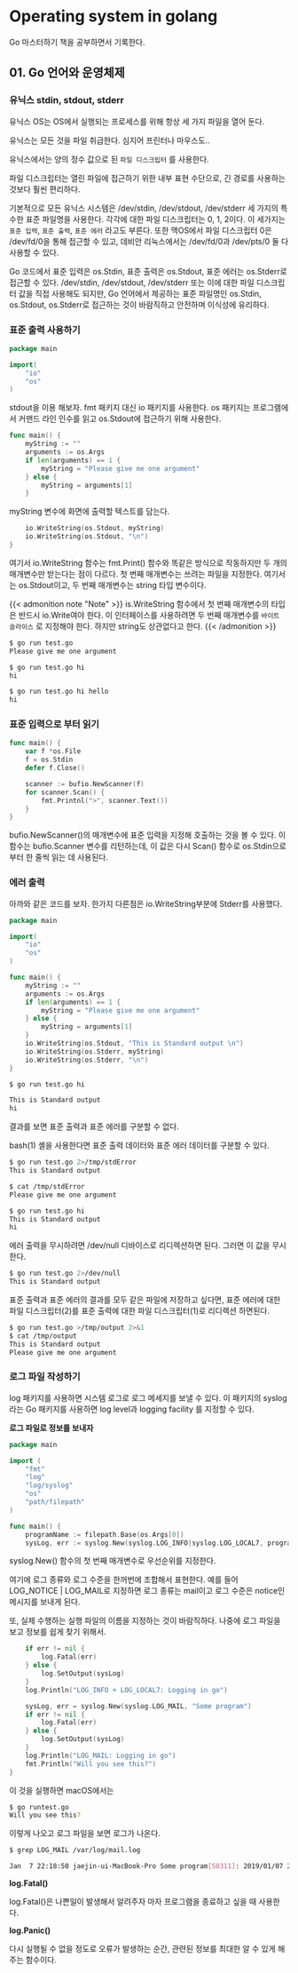# Operating system in golang


Go 마스터하기 책을 공부하면서 기록한다.

<!--more-->

## 01. Go 언어와 운영체제

### 유닉스 stdin, stdout, stderr

유닉스 OS는 OS에서 실행되는 프로세스를 위해 항상 세 가지 파일을 열어 둔다.

유닉스는 모든 것을 파일 취급한다. 심지어 프린터나 마우스도..

유닉스에서는 양의 정수 값으로 된 `파일 디스크립터` 를 사용한다.

파일 디스크립터는 열린 파일에 접근하기 위한 내부 표현 수단으로, 긴 경로를 사용하는 것보다 훨씬 편리하다.

기본적으로 모든 유닉스 시스템은 /dev/stdin, /dev/stdout, /dev/stderr 세 가지의 특수한 표준 파일명을 사용한다. 각각에 대한 파일 디스크립터는 0, 1, 2이다. 이 세가지는 `표준 입력`, `표준 출력`, `표준 에러` 라고도 부른다. 또한 맥OS에서 파일 디스크립터 0은 /dev/fd/0을 통해 접근할 수 있고, 데비안 리눅스에서는 /dev/fd/0과 /dev/pts/0 둘 다 사용할 수 있다.

Go 코드에서 표준 입력은 os.Stdin, 표준 출력은 os.Stdout, 표준 에러는 os.Stderr로 접근할 수 있다. /dev/stdin, /dev/stdout, /dev/stderr 또는 이에 대한 파일 디스크립터 값을 직접 사용해도 되지만, Go 언어에서 제공하는 표준 파일명인 os.Stdin, os.Stdout, os.Stderr로 접근하는 것이 바람직하고 안전하며 이식성에 유리하다.

### 표준 출력 사용하기

~~~go
package main

import(
    "io"
    "os"
)
~~~

stdout을 이용 해보자. fmt 패키지 대신 io 패키지를 사용한다. os 패키지는 프로그램에서 커맨드 라인 인수를 읽고 os.Stdout에 접근하기 위해 사용한다.

~~~go
func main() {
    myString := ""
    arguments := os.Args
    if len(arguments) == 1 {
        myString = "Please give me one argument"
    } else {
        myString = arguments[1]
    }
~~~

myString 변수에 화면에 출력할 텍스트를 담는다. 

~~~go
    io.WriteString(os.Stdout, myString)
    io.WriteString(os.Stdout, "\n")
}
~~~

여기서 io.WriteString 함수는 fmt.Print() 함수와 똑같은 방식으로 작동하지만 두 개의 매개변수만 받는다는 점이 다르다. 첫 번째 매개변수는 쓰려는 파일을 지정한다. 여기서는 os.Stdout이고, 두 번째 매개변수는 string 타입 변수이다.

{{< admonition note "Note" >}}
is.WriteString 함수에서 첫 번째 매개변수의 타입은 반드시 io.Write여야 한다. 이 인터페이스를 사용하려면 두 번째 매개변수를 `바이트 슬라이스` 로 지정해야 한다. 하지만 string도 상관없다고 한다.
{{< /admonition >}}

~~~bash
$ go run test.go
Please give me one argument

$ go run test.go hi
hi

$ go run test.go hi hello
hi
~~~

### 표준 입력으로 부터 읽기

~~~go
func main() {
    var f *os.File
    f = os.Stdin
    defer f.Close()

    scanner := bufio.NewScanner(f)
    for scanner.Scan() {
        fmt.Printnl(">", scanner.Text())
    }
}
~~~

bufio.NewScanner()의 매개변수에 표준 입력을 지정해 호출하는 것을 볼 수 있다. 이 함수는 bufio.Scanner 변수를 리턴하는데, 이 값은 다시 Scan() 함수로 os.Stdin으로부터 한 줄씩 읽는 데 사용된다.

### 에러 출력

아까와 같은 코드를 보자. 한가지 다른점은 io.WriteString부분에 Stderr를 사용했다.

~~~go
package main

import(
    "io"
    "os"
) 

func main() {
    myString := ""
    arguments := os.Args
    if len(arguments) == 1 {
        myString = "Please give me one argument"
    } else {
        myString = arguments[1]
    }
    io.WriteString(os.Stdout, "This is Standard output \n")
    io.WriteString(os.Stderr, myString)
    io.WriteString(os.Stderr, "\n")
}
~~~

~~~bash
$ go run test.go hi

This is Standard output
hi
~~~

결과를 보면 표준 출력과 표준 에러를 구분할 수 없다. 

bash(1) 셸을 사용한다면 표준 출력 데이터와 표준 에러 데이터를 구분할 수 있다.

~~~bash
$ go run test.go 2>/tmp/stdError
This is Standard output

$ cat /tmp/stdError
Please give me one argument

$ go run test.go hi
This is Standard output
hi
~~~

에러 출력을 무시하려면 /dev/null 디바이스로 리디렉션하면 된다. 그러면 이 값을 무시한다.

~~~bash
$ go run test.go 2>/dev/null
This is Standard output
~~~

표준 출력과 표준 에러의 결과를 모두 같은 파일에 저장하고 싶다면, 표준 에러에 대한 파일 디스크립터(2)를 표준 출력에 대한 파일 디스크립터(1)로 리디렉션 하면된다. 

~~~bash
$ go run test.go >/tmp/output 2>&1
$ cat /tmp/output
This is Standard output
Please give me one argument
~~~

### 로그 파일 작성하기

log 패키지를 사용하면 시스템 로그로 로그 메세지를 보낼 수 있다. 이 패키지의 syslog라는 Go 패키지를 사용하면 log level과 logging facility 를 지정할 수 있다.

**로그 파일로 정보를 보내자**

~~~go
package main

import (
    "fmt"
    "log"
    "log/syslog"
    "os"
    "path/filepath"
)

func main() {
    programName := filepath.Base(os.Args[0])
    sysLog, err := syslog.New(syslog.LOG_INFO|syslog.LOG_LOCAL7, programName)
~~~

syslog.New() 함수의 첫 번째 매개변수로 우선순위를 지정한다.

여기에 로그 종류와 로그 수준을 한꺼번에 조합해서 표현한다. 예를 들어 LOG_NOTICE \| LOG_MAIL로 지정하면 로그 종류는 mail이고 로그 수준은 notice인 메시지를 보내게 된다.

또, 실제 수행하는 실행 파일의 이름을 지정하는 것이 바람직하다. 나중에 로그 파일을 보고 정보를 쉽게 찾기 위해서.

~~~go
    if err != nil {
        log.Fatal(err)
    } else {
        log.SetOutput(sysLog)
    }
    log.Println("LOG_INFO + LOG_LOCAL7: Logging in go")

    sysLog, err = syslog.New(syslog.LOG_MAIL, "Some program")
    if err != nil {
        log.Fatal(err)
    } else {
        log.SetOutput(sysLog)
    }
    log.Println("LOG_MAIL: Logging in go")
    fmt.Println("Will you see this?")
}
~~~

이 것을 실행하면 macOS에서는 

~~~bash
$ go runtest.go
Will you see this?
~~~

이렇게 나오고 로그 파일을 보면 로그가 나온다.

~~~bash
$ grep LOG_MAIL /var/log/mail.log

Jan  7 22:18:50 jaejin-ui-MacBook-Pro Some program[58311]: 2019/01/07 22:18:50 LOG_MAIL: Logging in go
~~~

**log.Fatal()**

log.Fatal()은 나쁜일이 발생해서 알려주자 마자 프로그램을 종료하고 싶을 때 사용한다.

**log.Panic()**

다시 실행될 수 없을 정도로 오류가 발생하는 순간, 관련된 정보를 최대한 알 수 있게 해주는 함수이다.

